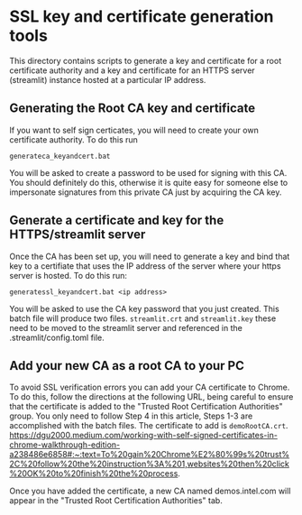# SSL key and certificate generation tools
This directory contains scripts to generate a key and certificate for a root certificate authority and a key and certificate for an
HTTPS server (streamlit) instance hosted at a particular IP address.

## Generating the Root CA key and certificate
If you want to self sign certicates, you will need to create your own certificate authority.  To do this run
```
generateca_keyandcert.bat
```
You will be asked to create a password to be used for signing with this CA.  You should definitely do this, otherwise it is quite
easy for someone else to impersonate signatures from this private CA just by acquiring the CA key.

## Generate a certificate and key for the HTTPS/streamlit server
Once the CA has been set up, you will need to generate a key and bind that key to a certifiate that uses the IP address of the server
where your https server is hosted.  To do this run:
```
generatessl_keyandcert.bat <ip address>
```
You will be asked to use the CA key password that you just created.  This batch file will produce two files.  `streamlit.crt` and `streamlit.key` these need to be moved to the streamlit server and referenced in the .streamlit/config.toml file.


## Add your new CA as a root CA to your PC
To avoid SSL verification errors you can add your CA certificate to Chrome.  To do this, follow the directions at the following URL, being careful to ensure that the certificate is added to the "Trusted Root Certification Authorities" group.  You only need to follow Step 4 in this article, Steps 1-3 are accomplished with the batch files.  The certificate to add is `demoRootCA.crt`.  https://dgu2000.medium.com/working-with-self-signed-certificates-in-chrome-walkthrough-edition-a238486e6858#:~:text=To%20gain%20Chrome%E2%80%99s%20trust%2C%20follow%20the%20instruction%3A%201,websites%20then%20click%20OK%20to%20finish%20the%20process.

Once you have added the certificate, a new CA named demos.intel.com will appear in the "Trusted Root Certification Authorities" tab.
